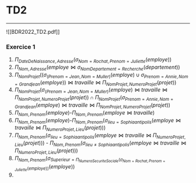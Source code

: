 # TD2
---
![[BDR2022_TD2.pdf]]

### Exercice 1
1. $\Pi_{DateDeNaissance,Adresse}(\sigma_{Nom=Rochat,Prenom=Juliette}(employe))$ 
2. $\Pi_{Nom,Adresse}(employe \Join \sigma_{NomDepartement=Recherche}(departement))$
3. $\Pi_{NomProjet}((\sigma_{(Prenom=Jean,Nom=Muller)}(employe) \cup \sigma_{Prenom=Annie,Nom=Grandjean}(employe)) \Join travaille \Join \Pi_{NomProjet,NumeroProjet}(projet))$
4. $\Pi_{NomProjet}(\sigma_{(Prenom=Jean,Nom=Muller)}(employe) \Join travaille \Join \Pi_{NomProjet,NumeroProjet}(projet)) \cap \Pi_{NomProjet}(\sigma_{Prenom=Annie,Nom=Grandjean}(employe) \Join travaille \Join \Pi_{NomProjet,NumeroProjet}(projet))$
5. $\Pi_{Nom,Prenom}(employe)$-$\Pi_{Nom,Prenom}(employe \Join travaille)$
6. $\Pi_{Nom,Prenom}(employe)$-$\Pi_{Nom,Prenom}(\sigma_{lieu=Sophia antipolis}(employe \Join travaille \Join \Pi_{NumeroProjet,Lieu}(projet)))$
7. $\Pi_{Nom,Prenom}(\sigma_{lieu=Sophia antipolis}(employe \Join travaille \Join \Pi_{NumeroProjet,Lieu}(projet)))$ - $\Pi_{Nom,Prenom}(\sigma_{lieu\neq Sophia antipolis}(employe \Join travaille \Join \Pi_{NumeroProjet,Lieu}(projet)))$
8. $\Pi_{Nom,Prenom}(\sigma_{Superieur=\Pi_{NumeroSecuriteSociale}(\sigma_{Nom=Rochat,Prenom=Juliette}(employe))}(employe))$
9. 
